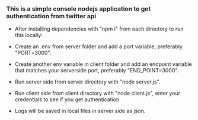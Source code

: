 ### This is a simple console nodejs application to get authentication from twitter api

- After installing dependencies with "npm i" from each directory to run this locally:

- Create an .env from server folder and add a port variable, preferably "PORT=3000".
- Create another env variable in client folder and add an endpoint variable that matches your serverside port, preferably "END_POINT=3000".
- Run server side from server directory with "node server.js".
- Run client side from client directory with "node client.js", enter your credentials to see if you get authentication.
- Logs will be saved in local files in server side as json.